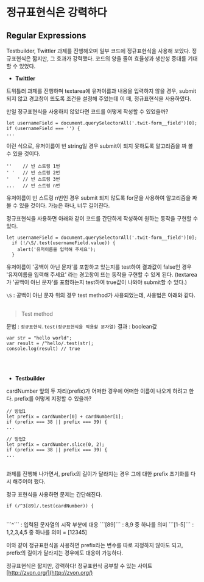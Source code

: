 # 정규표현식은 강력하다

## Regular Expressions

Testbuilder, Twittler 과제를 진행해오며 일부 코드에 정규표현식을 사용해 보았다.
정규표현식은 짧지만, 그 효과가 강력했다.
코드의 양을 줄여 효율성과 생산성 증대를 기대할 수 있었다.
<br/>
- **Twittler**

트위틀러 과제를 진행하며 textarea에 유저이름과 내용을 입력하지 않을 경우, submit 되지 않고 경고창이 뜨도록 조건을 설정해 주었는데 이 때, 정규표현식을 사용하였다.

만일 정규표현식을 사용하지 않았다면 코드를 어떻게 작성할 수 있었을까?

    let usernameField = document.querySelectorAll('.twit-form__field')[0];
    if (usernameField === '') {
    ...
이런 식으로, 유저이름이 빈 string일 경우 submit이 되지 못하도록 알고리즘을 짜 볼 수 있을 것이다.
<br/>

    ''    // 빈 스트링 1번
    ' '   // 빈 스트링 2번
    '   ' // 빈 스트링 3번
    ...   // 빈 스트링 n번
유저이름이 빈 스트링 n번인 경우 submit 되지 않도록 for문을 사용하여 알고리즘을 짜볼 수 있을 것이다.
가능은 하나, 너무 길어진다.
<br/>

정규표현식을 사용하면 아래와 같이 코드를 간단하게 작성하여 원하는 동작을 구현할 수 있다.

    let usernameField = document.querySelectorAll('.twit-form__field')[0];
      if (!/\S/.test(usernameField.value)) {
        alert('유저이름을 입력해 주세요');
      }
유저이름이 '공백이 아닌 문자'를 포함하고 있는지를 test하여 결과값이 false인 경우 '유저이름을 입력해 주세요' 라는 경고창이 뜨는 동작을 구현할 수 있게 된다.
(textarea가 '공백이 아닌 문자'를 포함하는지 test하여 true값이 나와야 submit할 수 있다.)

```\S``` :  공백이 아닌 문자
위의 경우 test method가 사용되었는데, 사용법은 아래와 같다.  
<br/>


> Test method

문법 : ```정규표현식.test(정규표현식을 적용할 문자열)```
결과 : boolean값

    var str = "hello world";
    var result = /^hello/.test(str);
    console.log(result) // true
<br/>
<br/>

- **Testbuilder**

cardNumber 앞의 두 자리(prefix)가 어떠한 경우에 어떠한 이름이 나오게 하려고 한다. prefix를 어떻게 지정할 수 있을까?

    // 방법1
    let prefix = cardNumber[0] + cardNumber[1];
    if (prefix === 38 || prefix === 39) {
    ...
    
    // 방법2 
    let prefix = cardNumber.slice(0, 2);
    if (prefix === 38 || prefix === 39) {
    ...

<br/>
과제를 진행해 나가면서, prefix의 길이가 달라지는 경우 그에 대한 prefix 초기화를 다시 해주어야 했다.

정규 표현식을 사용하면 문제는 간단해진다.

    if (/^3[89]/.test(cardNumber)) {

<br/>
```^``` :  입력된 문자열의 시작 부분에 대응
```[89]``` : 8,9 중 하나를 의미
```[1-5]``` : 1,2,3,4,5 중 하나를 의미 = [12345]
<br/>

이와 같이 정규표현식을 사용하면 prefix라는 변수를 따로 지정하지 않아도 되고, prefix의 길이가 달라지는 경우에도 대응이 가능하다.

정규표현식은 짧지만, 강력하다!
정규표현식 공부할 수 있는 사이트
<br/>
[http://zvon.org/](http://zvon.org/)